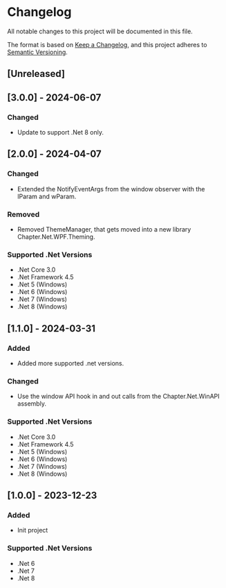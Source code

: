 # Changelog

All notable changes to this project will be documented in this file.

The format is based on [Keep a Changelog](https://keepachangelog.com/en/1.1.0/),
and this project adheres to [Semantic Versioning](https://semver.org/spec/v2.0.0.html).

## [Unreleased]

## [3.0.0] - 2024-06-07
### Changed
- Update to support .Net 8 only.

## [2.0.0] - 2024-04-07
### Changed
- Extended the NotifyEventArgs from the window observer with the lParam and wParam.
### Removed
- Removed ThemeManager, that gets moved into a new library Chapter.Net.WPF.Theming.
### Supported .Net Versions
- .Net Core 3.0
- .Net Framework 4.5
- .Net 5 (Windows)
- .Net 6 (Windows)
- .Net 7 (Windows)
- .Net 8 (Windows)

## [1.1.0] - 2024-03-31
### Added
- Added more supported .net versions.
### Changed
- Use the window API hook in and out calls from the Chapter.Net.WinAPI assembly.
### Supported .Net Versions
- .Net Core 3.0
- .Net Framework 4.5
- .Net 5 (Windows)
- .Net 6 (Windows)
- .Net 7 (Windows)
- .Net 8 (Windows)

## [1.0.0] - 2023-12-23
### Added
- Init project
### Supported .Net Versions
- .Net 6
- .Net 7
- .Net 8
